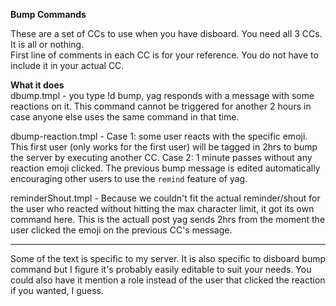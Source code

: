 **Bump Commands**

These are a set of CCs to use when you have disboard. You need all 3 CCs. It is all or nothing.    
First line of comments in each CC is for your reference. You do not have to include it in your actual CC.

**What it does**    
dbump.tmpl - you type !d bump, yag responds with a message with some reactions on it. This command cannot be triggered for another 2 hours in case anyone else uses the same command in that time.

dbump-reaction.tmpl - Case 1: some user reacts with the specific emoji. This first user (only works for the first user) will be tagged in 2hrs to bump the server by executing another CC.  Case 2: 1 minute passes without any reaction emoji clicked. The previous bump message is edited automatically encouraging other users to use the ``remind`` feature of yag.

reminderShout.tmpl - Because we couldn't fit the actual reminder/shout for the user who reacted without hitting the max character limit, it got its own command here. This is the actuall post yag sends 2hrs from the moment the user clicked the emoji on the previous CC's message.

-------

Some of the text is specific to my server. It is also specific to disboard bump command but I figure it's probably easily editable to suit your needs. You could also have it mention a role instead of the user that clicked the reaction if you wanted, I guess.
